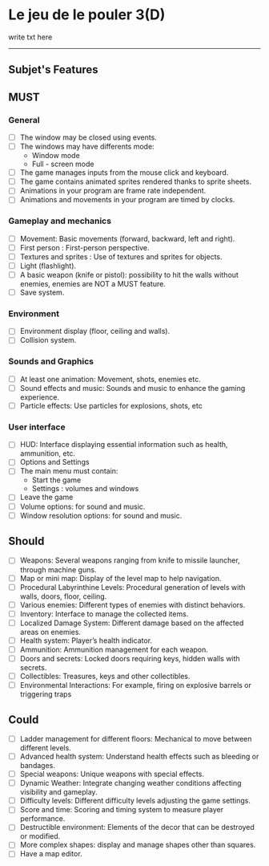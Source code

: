 # Le jeu de le pouler 3(D)

write txt here


___
## Subjet's Features

## MUST

### General
- [ ] The window may be closed using events.
- [ ] The windows may have differents mode:
  - Window mode
  - Full - screen mode
- [ ] The game manages inputs from the mouse click and keyboard.
- [ ] The game contains animated sprites rendered thanks to sprite sheets.
- [ ] Animations in your program are frame rate independent.
- [ ] Animations and movements in your program are timed by clocks.
### Gameplay and mechanics  
- [ ] Movement: Basic movements (forward, backward, left and right).
- [ ] First person : First-person perspective.
- [ ] Textures and sprites : Use of textures and sprites for objects.
- [ ] Light (flashlight).
- [ ] A basic weapon (knife or pistol): possibility to hit the walls without enemies, enemies are NOT a MUST feature.
- [ ] Save system.
### Environment
- [ ] Environment display (floor, ceiling and walls).
- [ ] Collision system.
### Sounds and Graphics
- [ ] At least one animation: Movement, shots, enemies etc.
- [ ] Sound effects and music: Sounds and music to enhance the gaming experience.
- [ ] Particle effects: Use particles for explosions, shots, etc
### User interface
- [ ] HUD: Interface displaying essential information such as health, ammunition, etc.
- [ ] Options and Settings
- [ ] The main menu must contain:
  - Start the game
  - Settings : volumes and windows
- [ ] Leave the game
- [ ] Volume options: for sound and music.
- [ ] Window resolution options: for sound and music.

## Should  
- [ ] Weapons: Several weapons ranging from knife to missile launcher, through machine guns.
- [ ] Map or mini map: Display of the level map to help navigation.
- [ ] Procedural Labyrinthine Levels: Procedural generation of levels with walls, doors, floor, ceiling.
- [ ] Various enemies: Different types of enemies with distinct behaviors.
- [ ] Inventory: Interface to manage the collected items.
- [ ] Localized Damage System: Different damage based on the affected areas on enemies.
- [ ] Health system: Player’s health indicator.
- [ ] Ammunition: Ammunition management for each weapon.
- [ ] Doors and secrets: Locked doors requiring keys, hidden walls with secrets.
- [ ] Collectibles: Treasures, keys and other collectibles.
- [ ] Environmental Interactions: For example, firing on explosive barrels or triggering traps

## Could  
- [ ] Ladder management for different floors: Mechanical to move between different levels.
- [ ] Advanced health system: Understand health effects such as bleeding or bandages.
- [ ] Special weapons: Unique weapons with special effects.
- [ ] Dynamic Weather: Integrate changing weather conditions affecting visibility and gameplay.
- [ ] Difficulty levels: Different difficulty levels adjusting the game settings.
- [ ] Score and time: Scoring and timing system to measure player performance.
- [ ] Destructible environment: Elements of the decor that can be destroyed or modified.
- [ ] More complex shapes: display and manage shapes other than squares.
- [ ] Have a map editor.
